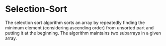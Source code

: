 # Selection-Sort
The selection sort algorithm sorts an array by repeatedly finding the minimum element (considering ascending order) from unsorted part and putting it at the beginning. The algorithm maintains two subarrays in a given array.
